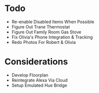# Todo

- Re-enable Disabled Items When Possible
- Figure Out Trane Thermostat
- Figure Out Family Room Gas Stove
- Fix Olivia's Phone Integration & Tracking
- Redo Photos For Robert & Olivia

# Considerations

- Develop Floorplan
- Reintegrate Alexa Via Cloud
- Setup Emulated Hue Bridge
